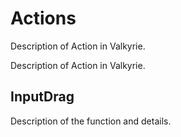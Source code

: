 # Actions
Description of Action in Valkyrie.

Description of Action in Valkyrie. 

## InputDrag
Description of the function and details. 